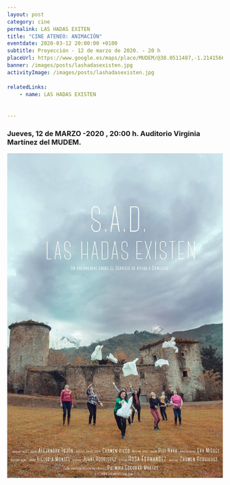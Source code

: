 ```yaml
---
layout: post
category: cine
permalink: LAS HADAS EXITEN
title: "CINE ATENEO: ANIMACIÓN"
eventdate: 2020-03-12 20:00:00 +0100
subtitle: Proyección - 12 de marzo de 2020. - 20 h
placeUrl: https://www.google.es/maps/place/MUDEM/@38.0511487,-1.2141566,15z/data=!4m5!3m4!1s0x0:0xde6031502e1b4fbc!8m2!3d38.0511487!4d-1.2141566
banner: /images/posts/lashadasexisten.jpg
activityImage: /images/posts/lashadasexisten.jpg

relatedLinks:
    - name: LAS HADAS EXISTEN


---
```


### Jueves, 12 de MARZO -2020 , 20:00 h. Auditorio Virginia Martínez del MUDEM.


![cartel](/images/posts/lashadasexisten.jpg)  
